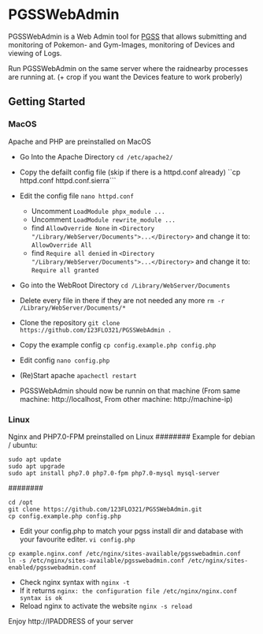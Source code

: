 # PGSSWebAdmin

PGSSWebAdmin is a Web Admin tool for [PGSS](http://github.com/mizu-github/PGSS) that allows submitting and monitoring of Pokemon- and Gym-Images, monitoring of Devices and viewing of Logs.

Run PGSSWebAdmin on the same server where the raidnearby processes are running at. (+ crop if you want the Devices feature to work proberly) 


## Getting Started

### MacOS

Apache and PHP are preinstalled on MacOS

- Go Into the Apache Directory
 ```cd /etc/apache2/```
- Copy the defailt config file (skip if there is a httpd.conf already)
``cp httpd.conf httpd.conf.sierra```
- Edit the config file
```nano httpd.conf```
  - Uncomment `LoadModule phpx_module ...`
  - Uncomment `LoadModule rewrite_module ...`
  - find `AllowOverride None` in `<Directory "/Library/WebServer/Documents">...</Directory>` and change it to: `AllowOverride All`
  - find `Require all denied` in `<Directory "/Library/WebServer/Documents">...</Directory>` and change it to: `Require all granted`

- Go into the WebRoot Directory
```cd /Library/WebServer/Documents```
- Delete every file in there if they are not needed any more 
```rm -r /Library/WebServer/Documents/*```
- Clone the repository
```git clone https://github.com/123FLO321/PGSSWebAdmin .```
- Copy the example config
```cp config.example.php config.php```
- Edit config
```nano config.php```
- (Re)Start apache
```apachectl restart```
- PGSSWebAdmin should now be runnin on that machine
(From same machine: http://localhost, From other machine: http://machine-ip)

### Linux

Nginx and PHP7.0-FPM preinstalled on Linux
########
Example for debian / ubuntu:
```
sudo apt update 
sudo apt upgrade
sudo apt install php7.0 php7.0-fpm php7.0-mysql mysql-server
```
########
```
cd /opt
git clone https://github.com/123FLO321/PGSSWebAdmin.git
cp config.example.php config.php
```
- Edit your config.php to match your pgss install dir and database with your favourite editer.
```vi config.php```
```
cp example.nginx.conf /etc/nginx/sites-available/pgsswebadmin.conf
ln -s /etc/nginx/sites-available/pgsswebadmin.conf /etc/nginx/sites-enabled/pgsswebadmin.conf
```
- Check nginx syntax with ```nginx -t```
- If it returns ```nginx: the configuration file /etc/nginx/nginx.conf syntax is ok```
- Reload nginx to activate the website ```nginx -s reload```

Enjoy http://IPADDRESS of your server
